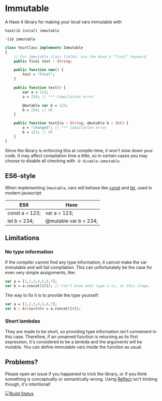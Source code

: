 # Immutable

A Haxe 4 library for making your local vars immutable with

`haxelib install immutable` 

`-lib immutable`

```haxe
class YourClass implements Immutable
{
	// For immutable class fields, use the Haxe 4 "final" keyword.
	public final test : String;

	public function new() {
		test = "Final";
	}

	public function test() {
		var a = 123;
		a = 234; // *** Compilation error

		@mutable var b = 123;
		b = 234; // Ok
	}

	public function test2(a : String, @mutable b : Int) {
		a = "changed"; // *** Compilation error
		b = 123; // Ok
	}
}
```

Since the library is enforcing this at compile-time, it won't slow down your code. It may affect compilation time a little, so in certain cases you may choose to disable all checking with `-D disable-immutable`.

## ES6-style

When implementing `Immutable`, vars will behave like [const](https://developer.mozilla.org/en/docs/Web/JavaScript/Reference/Statements/const) and [let](https://developer.mozilla.org/en-US/docs/Web/JavaScript/Reference/Statements/let), used in modern javascript:
	
ES6            | Haxe
-------------- | ---------------------
const a = 123; | var a = 123;
let b = 234;   | @mutable var b = 234;

## Limitations

### No type information

If the compiler cannot find any type information, it cannot make the var immutable and will fail compilation. This can unfortunately be the case for even very simple assignments, like:

```haxe
var a = [1,2,3,4,5,6,7];
var b = a.concat([8]); // Can't know what type a is, at this stage.
```

The way to fix it is to provide the type yourself:

```haxe
var a = [1,2,3,4,5,6,7];
var b : Array<Int> = a.concat([8]);
```

### Short lambdas

They are made to be short, so providing type information isn't convenient in this case. Therefore, if an unnamed function is returning as its first expression, it's considered to be a lambda and the arguments will be mutable. You can define immutable vars inside the function as usual.

## Problems?

Please open an issue if you happened to trick the library, or if you think something is conceptually or semantically wrong. Using [Reflect](http://api.haxe.org/Reflect.html) isn't tricking though, it's intentional!

[![Build Status](https://travis-ci.org/ciscoheat/immutable-hx.svg?branch=master)](https://travis-ci.org/ciscoheat/immutable-hx)

